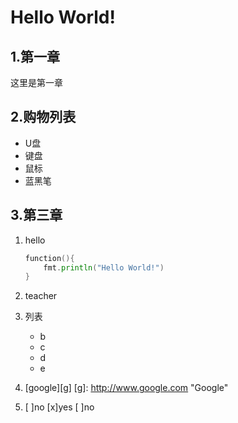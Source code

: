# Hello World!

## 1.第一章
这里是第一章

## 2.购物列表
- U盘
- 键盘
- 鼠标
- 蓝黑笔

## 3.第三章

1. hello 

    ```go
    function(){
        fmt.println("Hello World!")
    }
    ```

2. teacher
3. 列表
   - b
   - c
   - d
   - e
4. [google][g]
[g]: http://www.google.com "Google"
5. [ ]no
   [x]yes
   [ ]no
   
